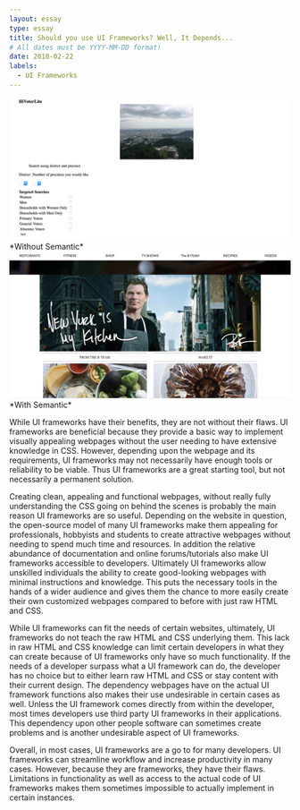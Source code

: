 ```yaml
---
layout: essay
type: essay
title: Should you use UI Frameworks? Well, It Depends... 
# All dates must be YYYY-MM-DD format!
date: 2018-02-22
labels:
  - UI Frameworks
---
```

<div class="ui two column grid container">
  <div class="column">
    <img src="../images/without-semantic.png" class="ui large left floated image">*Without Semantic*
  </div>
  
  <div class="column">
    <img src="../images/semanti-ui.png" class="ui large right floated image">*With Semantic*
  </div>
</div>

While UI frameworks have their benefits, they are not without their flaws. UI frameworks are beneficial because they provide a basic way to implement visually appealing webpages without the user needing to have extensive knowledge in CSS. However, depending upon the webpage and its requirements, UI frameworks may not necessarily have enough tools or reliability to be viable. Thus UI frameworks are a great starting tool, but not necessarily a permanent solution. 

Creating clean, appealing and functional webpages, without really fully understanding the CSS going on behind the scenes is probably the main reason UI frameworks are so useful. Depending on the website in question, the open-source model of many UI frameworks make them appealing for professionals, hobbyists and students to create attractive webpages without needing to spend much time and resources. In addition the relative abundance of documentation and online forums/tutorials also make UI frameworks accessible to developers. Ultimately UI frameworks allow unskilled individuals the ability to create good-looking webpages with minimal instructions and knowledge. This puts the necessary tools in the hands of a wider audience and gives them the chance to more easily create their own customized webpages compared to before with just raw HTML and CSS.

While UI frameworks can fit the needs of certain websites, ultimately, UI frameworks do not teach the raw HTML and CSS underlying them. This lack in raw HTML and CSS knowledge can limit certain developers in what they can create because of UI frameworks only have so much functionality. If the needs of a developer surpass what a UI framework can do, the developer has no choice but to either learn raw HTML and CSS or stay content with their current design. The dependency webpages have on the actual UI framework functions also makes their use undesirable in certain cases as well. Unless the UI framework comes directly from within the developer, most times developers use third party UI frameworks in their applications. This dependency upon other people software can sometimes create problems and is another undesirable aspect of UI frameworks. 

Overall, in most cases, UI frameworks are a go to for many developers. UI frameworks can streamline workflow and increase productivity in many cases. However, because they are frameworks, they have their flaws. Limitations in functionality as well as access to the actual code of UI frameworks makes them sometimes impossible to actually implement in certain instances.  
